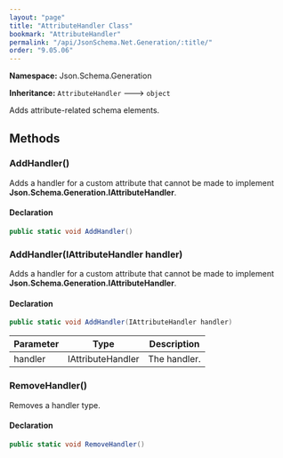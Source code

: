 ```yaml
---
layout: "page"
title: "AttributeHandler Class"
bookmark: "AttributeHandler"
permalink: "/api/JsonSchema.Net.Generation/:title/"
order: "9.05.06"
---
```

**Namespace:** Json.Schema.Generation

**Inheritance:**
`AttributeHandler`
 🡒 
`object`

Adds attribute-related schema elements.

## Methods

### AddHandler()

Adds a handler for a custom attribute that cannot be made to implement **Json.Schema.Generation.IAttributeHandler**.

#### Declaration

```c#
public static void AddHandler()
```


### AddHandler(IAttributeHandler handler)

Adds a handler for a custom attribute that cannot be made to implement **Json.Schema.Generation.IAttributeHandler**.

#### Declaration

```c#
public static void AddHandler(IAttributeHandler handler)
```

| Parameter | Type | Description |
|---|---|---|
| handler | IAttributeHandler | The handler. |


### RemoveHandler()

Removes a handler type.

#### Declaration

```c#
public static void RemoveHandler()
```



